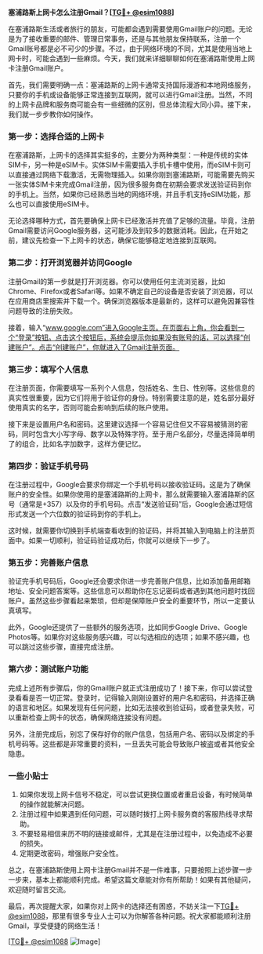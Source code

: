 **塞浦路斯上网卡怎么注册Gmail？[[TG💪+ @esim1088](https://t.me/s/esim1088)]**

在塞浦路斯生活或者旅行的朋友，可能都会遇到需要使用Gmail账户的问题。无论是为了接收重要的邮件、管理日常事务，还是与其他朋友保持联系，注册一个Gmail账号都是必不可少的步骤。不过，由于网络环境的不同，尤其是使用当地上网卡时，可能会遇到一些麻烦。今天，我们就来详细聊聊如何在塞浦路斯使用上网卡注册Gmail账户。

首先，我们需要明确一点：塞浦路斯的上网卡通常支持国际漫游和本地网络服务，只要你的手机或设备能够正常连接到互联网，就可以进行Gmail注册。当然，不同的上网卡品牌和服务商可能会有一些细微的区别，但总体流程大同小异。接下来，我们就一步步教你如何操作。

### **第一步：选择合适的上网卡**

在塞浦路斯，上网卡的选择其实挺多的，主要分为两种类型：一种是传统的实体SIM卡，另一种是eSIM卡。实体SIM卡需要插入手机卡槽中使用，而eSIM卡则可以直接通过网络下载激活，无需物理插入。如果你刚到塞浦路斯，可能需要先购买一张实体SIM卡来完成Gmail注册，因为很多服务商在初期会要求发送验证码到你的手机上。当然，如果你已经熟悉当地的网络环境，并且手机支持eSIM功能，那么也可以直接使用eSIM卡。

无论选择哪种方式，首先要确保上网卡已经激活并充值了足够的流量。毕竟，注册Gmail需要访问Google服务器，这可能涉及到较多的数据消耗。因此，在开始之前，建议先检查一下上网卡的状态，确保它能够稳定地连接到互联网。

### **第二步：打开浏览器并访问Google**

注册Gmail的第一步就是打开浏览器。你可以使用任何主流浏览器，比如Chrome、Firefox或者Safari等。如果不确定自己的设备是否安装了浏览器，可以在应用商店里搜索并下载一个。确保浏览器版本是最新的，这样可以避免因兼容性问题导致的注册失败。

接着，输入“www.google.com”进入Google主页。在页面右上角，你会看到一个“登录”按钮。点击这个按钮后，系统会提示你如果没有账号的话，可以选择“创建账户”。点击“创建账户”，你就进入了Gmail注册页面。

### **第三步：填写个人信息**

在注册页面，你需要填写一系列个人信息，包括姓名、生日、性别等。这些信息的真实性很重要，因为它们将用于验证你的身份。特别需要注意的是，姓名部分最好使用真实的名字，否则可能会影响到后续的账户使用。

接下来是设置用户名和密码。这里建议选择一个容易记住但又不容易被猜测的密码，同时包含大小写字母、数字以及特殊字符。至于用户名部分，尽量选择简单明了的组合，比如名字加数字，这样方便记忆。

### **第四步：验证手机号码**

在注册过程中，Google会要求你绑定一个手机号码以接收验证码。这是为了确保账户的安全性。如果你使用的是塞浦路斯的上网卡，那么就需要输入塞浦路斯的区号（通常是+357）以及你的手机号码。点击“发送验证码”后，Google会通过短信形式发送一个六位数的验证码到你的手机上。

这时候，就需要你切换到手机端查看收到的验证码，并将其输入到电脑上的注册页面中。如果一切顺利，验证码验证成功后，你就可以继续下一步了。

### **第五步：完善账户信息**

验证完手机号码后，Google还会要求你进一步完善账户信息，比如添加备用邮箱地址、安全问题答案等。这些信息可以帮助你在忘记密码或者遇到其他问题时找回账户。虽然这些步骤看起来繁琐，但却是保障账户安全的重要环节，所以一定要认真填写。

此外，Google还提供了一些额外的服务选项，比如同步Google Drive、Google Photos等。如果你对这些服务感兴趣，可以勾选相应的选项；如果不感兴趣，也可以跳过这些步骤，直接完成注册。

### **第六步：测试账户功能**

完成上述所有步骤后，你的Gmail账户就正式注册成功了！接下来，你可以尝试登录看看是否一切正常。登录时，记得输入刚刚设置好的用户名和密码，并选择正确的语言和地区。如果发现有任何问题，比如无法接收到验证码，或者登录失败，可以重新检查上网卡的状态，确保网络连接没有问题。

另外，注册完成后，别忘了保存好你的账户信息，包括用户名、密码以及绑定的手机号码等。这些都是非常重要的资料，一旦丢失可能会导致账户被盗或者其他安全隐患。

### **一些小贴士**

1. 如果你发现上网卡信号不稳定，可以尝试更换位置或者重启设备，有时候简单的操作就能解决问题。
2. 注册过程中如果遇到任何问题，可以随时拨打上网卡服务商的客服热线寻求帮助。
3. 不要轻易相信来历不明的链接或邮件，尤其是在注册过程中，以免造成不必要的损失。
4. 定期更改密码，增强账户安全性。

总之，在塞浦路斯使用上网卡注册Gmail并不是一件难事，只要按照上述步骤一步一步来，基本上都能顺利完成。希望这篇文章能对你有所帮助！如果有其他疑问，欢迎随时留言交流。

最后，再次提醒大家，如果你对上网卡的选择还有困惑，不妨关注一下[TG💪+ @esim1088](https://t.me/s/esim1088)，那里有很多专业人士可以为你解答各种问题。祝大家都能顺利注册Gmail，享受便捷的网络生活！

[[TG💪+ @esim1088](https://t.me/s/esim1088) ![Image](https://i.postimg.cc/4NQfJmqS/Snipaste-2025-05-13-00-14-12.png)]